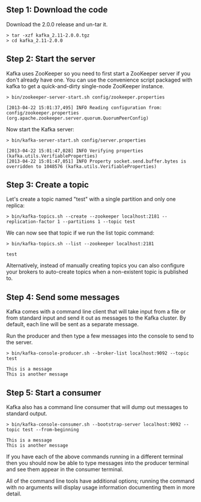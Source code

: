 ## Step 1: Download the code
Download the 2.0.0 release and un-tar it.
```	
> tar -xzf kafka_2.11-2.0.0.tgz
> cd kafka_2.11-2.0.0
```

## Step 2: Start the server

Kafka uses ZooKeeper so you need to first start a ZooKeeper server if you don't already have one. You can use the convenience script packaged with kafka to get a quick-and-dirty single-node ZooKeeper instance.
```
> bin/zookeeper-server-start.sh config/zookeeper.properties
```
```
[2013-04-22 15:01:37,495] INFO Reading configuration from: config/zookeeper.properties (org.apache.zookeeper.server.quorum.QuorumPeerConfig)
```

Now start the Kafka server:
```	
> bin/kafka-server-start.sh config/server.properties
```
```
[2013-04-22 15:01:47,028] INFO Verifying properties (kafka.utils.VerifiableProperties)
[2013-04-22 15:01:47,051] INFO Property socket.send.buffer.bytes is overridden to 1048576 (kafka.utils.VerifiableProperties)
```

## Step 3: Create a topic

Let's create a topic named "test" with a single partition and only one replica:
```	
> bin/kafka-topics.sh --create --zookeeper localhost:2181 --replication-factor 1 --partitions 1 --topic test
```

We can now see that topic if we run the list topic command:
```
> bin/kafka-topics.sh --list --zookeeper localhost:2181
```
```
test
```

Alternatively, instead of manually creating topics you can also configure your brokers to auto-create topics when a non-existent topic is published to.

## Step 4: Send some messages

Kafka comes with a command line client that will take input from a file or from standard input and send it out as messages to the Kafka cluster. By default, each line will be sent as a separate message.

Run the producer and then type a few messages into the console to send to the server.
```
> bin/kafka-console-producer.sh --broker-list localhost:9092 --topic test
```
```
This is a message
This is another message
```

## Step 5: Start a consumer

Kafka also has a command line consumer that will dump out messages to standard output.
```	
> bin/kafka-console-consumer.sh --bootstrap-server localhost:9092 --topic test --from-beginning
```
```
This is a message
This is another message
```

If you have each of the above commands running in a different terminal then you should now be able to type messages into the producer terminal and see them appear in the consumer terminal.

All of the command line tools have additional options; running the command with no arguments will display usage information documenting them in more detail.